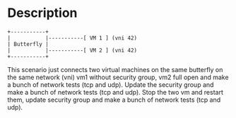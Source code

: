 # Description

```
+-----------+
|           |-----------[ VM 1 ] (vni 42)
| Butterfly |
|           |-----------[ VM 2 ] (vni 42)
+-----------+

```

This scenario just connects two virtual machines on the same butterfly
on the same network (vni) vm1 without security group, vm2 full open
and make a bunch of network tests (tcp and udp). Update the security
group and make a bunch of network tests (tcp and udp). Stop the two vm
and restart them, update security group and make a bunch of network
tests (tcp and udp).
